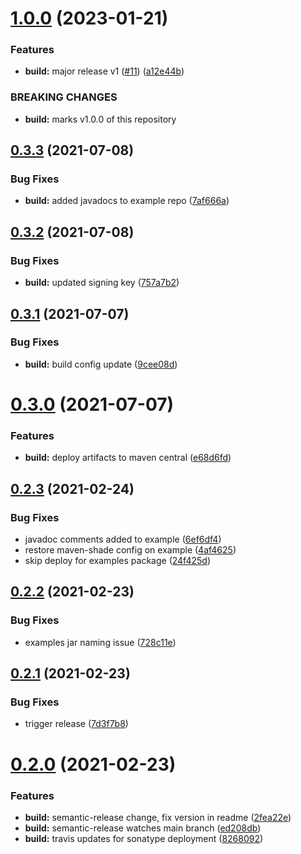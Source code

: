# [1.0.0](https://github.ibm.com/coligo/java-sdk/compare/v0.3.3...1.0.0) (2023-01-21)


### Features

* **build:** major release v1 ([#11](https://github.ibm.com/coligo/java-sdk/issues/11)) ([a12e44b](https://github.ibm.com/coligo/java-sdk/commit/a12e44b71e58c330b876f8a35917094b73b1d724))


### BREAKING CHANGES

* **build:** marks v1.0.0 of this repository

## [0.3.3](https://github.com/IBM/code-engine-java-sdk/compare/0.3.2...0.3.3) (2021-07-08)


### Bug Fixes

* **build:** added javadocs to example repo ([7af666a](https://github.com/IBM/code-engine-java-sdk/commit/7af666ad0d57deed95461dae5e6c39f93960ebee))

## [0.3.2](https://github.com/IBM/code-engine-java-sdk/compare/0.3.1...0.3.2) (2021-07-08)


### Bug Fixes

* **build:** updated signing key ([757a7b2](https://github.com/IBM/code-engine-java-sdk/commit/757a7b23843b617f7ee3e996d353f09abea4ab54))

## [0.3.1](https://github.com/IBM/code-engine-java-sdk/compare/0.3.0...0.3.1) (2021-07-07)


### Bug Fixes

* **build:** build config update ([9cee08d](https://github.com/IBM/code-engine-java-sdk/commit/9cee08de08c22042c1121cfec8399a9dbdba96b8))

# [0.3.0](https://github.com/IBM/code-engine-java-sdk/compare/0.2.3...0.3.0) (2021-07-07)


### Features

* **build:** deploy artifacts to maven central ([e68d6fd](https://github.com/IBM/code-engine-java-sdk/commit/e68d6fdd2696b8210e519c8c2f7fb0bef5c71d79))

## [0.2.3](https://github.com/IBM/code-engine-java-sdk/compare/0.2.2...0.2.3) (2021-02-24)


### Bug Fixes

* javadoc comments added to example ([6ef6df4](https://github.com/IBM/code-engine-java-sdk/commit/6ef6df406e635701ca4eec7a75236a334cfe8550))
* restore maven-shade config on example ([4af4625](https://github.com/IBM/code-engine-java-sdk/commit/4af4625e8dc64a2d9b34583132c53a8ba24e03dc))
* skip deploy for examples package ([24f425d](https://github.com/IBM/code-engine-java-sdk/commit/24f425dc0916a91cd2a8f23abc77cac0654df2b3))

## [0.2.2](https://github.com/IBM/code-engine-java-sdk/compare/0.2.1...0.2.2) (2021-02-23)


### Bug Fixes

* examples jar naming issue ([728c11e](https://github.com/IBM/code-engine-java-sdk/commit/728c11e192c7b58f9a6c2d5d2b0731d31d92132e))

## [0.2.1](https://github.com/IBM/code-engine-java-sdk/compare/0.2.0...0.2.1) (2021-02-23)


### Bug Fixes

* trigger release ([7d3f7b8](https://github.com/IBM/code-engine-java-sdk/commit/7d3f7b8b5408c524a717c39efd3869417ab3212b))

# [0.2.0](https://github.com/IBM/code-engine-java-sdk/compare/0.1.0...0.2.0) (2021-02-23)


### Features

* **build:** semantic-release change, fix version in readme ([2fea22e](https://github.com/IBM/code-engine-java-sdk/commit/2fea22e0438b74e9d632b0eeaab8e9836f24c6c2))
* **build:** semantic-release watches main branch ([ed208db](https://github.com/IBM/code-engine-java-sdk/commit/ed208db1b27143132dd2548e3258ce19a98c37f6))
* **build:** travis updates for sonatype deployment ([8268092](https://github.com/IBM/code-engine-java-sdk/commit/82680927887cbf9d0cdc7da3721c43ca6cdc06aa))

